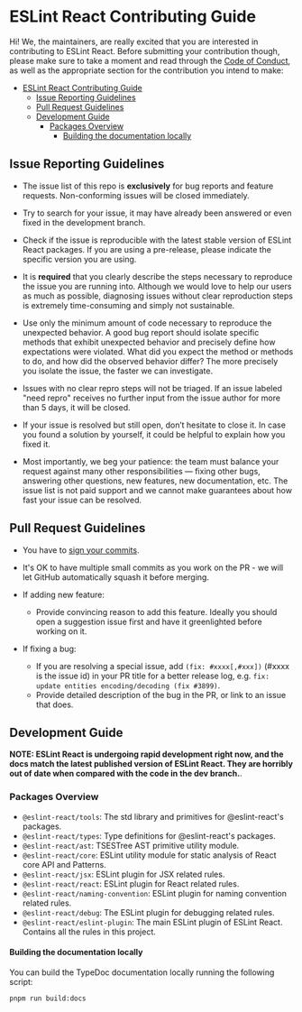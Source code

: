 # ESLint React Contributing Guide

Hi! We, the maintainers, are really excited that you are interested in contributing to ESLint React. Before submitting your contribution though, please make sure to take a moment and read through the [Code of Conduct](CODE_OF_CONDUCT.md), as well as the appropriate section for the contribution you intend to make:

- [ESLint React Contributing Guide](#eslint-react-contributing-guide)
  - [Issue Reporting Guidelines](#issue-reporting-guidelines)
  - [Pull Request Guidelines](#pull-request-guidelines)
  - [Development Guide](#development-guide)
    - [Packages Overview](#packages-overview)
      - [Building the documentation locally](#building-the-documentation-locally)

## Issue Reporting Guidelines

- The issue list of this repo is **exclusively** for bug reports and feature requests. Non-conforming issues will be closed immediately.

- Try to search for your issue, it may have already been answered or even fixed in the development branch.

- Check if the issue is reproducible with the latest stable version of ESLint React packages. If you are using a pre-release, please indicate the specific version you are using.

- It is **required** that you clearly describe the steps necessary to reproduce the issue you are running into. Although we would love to help our users as much as possible, diagnosing issues without clear reproduction steps is extremely time-consuming and simply not sustainable.

- Use only the minimum amount of code necessary to reproduce the unexpected behavior. A good bug report should isolate specific methods that exhibit unexpected behavior and precisely define how expectations were violated. What did you expect the method or methods to do, and how did the observed behavior differ? The more precisely you isolate the issue, the faster we can investigate.

- Issues with no clear repro steps will not be triaged. If an issue labeled "need repro" receives no further input from the issue author for more than 5 days, it will be closed.

- If your issue is resolved but still open, don’t hesitate to close it. In case you found a solution by yourself, it could be helpful to explain how you fixed it.

- Most importantly, we beg your patience: the team must balance your request against many other responsibilities — fixing other bugs, answering other questions, new features, new documentation, etc. The issue list is not paid support and we cannot make guarantees about how fast your issue can be resolved.

## Pull Request Guidelines

- You have to [sign your commits](https://docs.github.com/en/authentication/managing-commit-signature-verification/signing-commits).

- It's OK to have multiple small commits as you work on the PR - we will let GitHub automatically squash it before merging.

- If adding new feature:

  - Provide convincing reason to add this feature. Ideally you should open a suggestion issue first and have it greenlighted before working on it.

- If fixing a bug:
  - If you are resolving a special issue, add `(fix: #xxxx[,#xxx])` (#xxxx is the issue id) in your PR title for a better release log, e.g. `fix: update entities encoding/decoding (fix #3899)`.
  - Provide detailed description of the bug in the PR, or link to an issue that does.

## Development Guide

**NOTE: ESLint React is undergoing rapid development right now, and the docs match the latest published version of ESLint React. They are horribly out of date when compared with the code in the dev branch.**.

### Packages Overview

- `@eslint-react/tools`: The std library and primitives for @eslint-react's packages.
- `@eslint-react/types`: Type definitions for @eslint-react's packages.
- `@eslint-react/ast`: TSESTree AST primitive utility module.
- `@eslint-react/core`: ESLint utility module for static analysis of React core API and Patterns.
- `@eslint-react/jsx`: ESLint plugin for JSX related rules.
- `@eslint-react/react`: ESLint plugin for React related rules.
- `@eslint-react/naming-convention`: ESLint plugin for naming convention related rules.
- `@eslint-react/debug`: The ESLint plugin for debugging related rules.
- `@eslint-react/eslint-plugin`: The main ESLint plugin of ESLint React. Contains all the rules in this project.

<!-- ### Developing ESLint Plugin (`@eslint-react/eslint-plugin`) -->

<!-- TODO: Add more info here -->

<!-- ### Developing ESLint Core and Related Components (`@eslint-react/tools`, `@eslint-react/types`, `@eslint-react/ast`, `@eslint-react/core`, `@eslint-react/jsx`) -->

<!-- TODO: Add more info here -->

#### Building the documentation locally

You can build the TypeDoc documentation locally running the following script:

```bash
pnpm run build:docs
```
